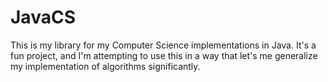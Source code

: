 # JavaCS
This is my library for my Computer Science implementations in Java. It's
a fun project, and I'm attempting to use this in a way that let's me
generalize my implementation of algorithms significantly.